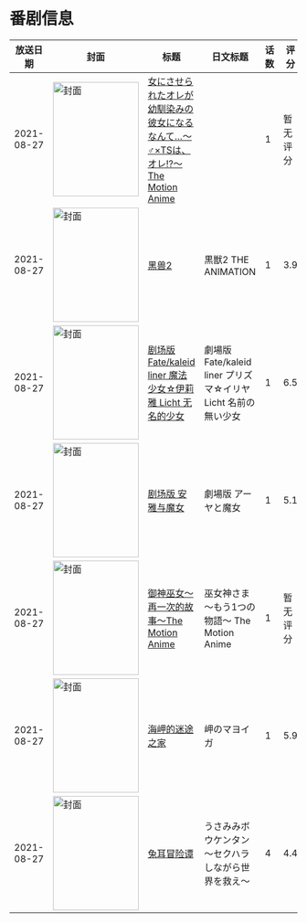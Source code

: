 # 番剧信息

|放送日期|封面|标题|日文标题|话数|评分|评分人数|
|---|---|---|---|---|---|---|
|2021-08-27|<img src="https://bangumi.tv/img/no_icon_subject.png" alt="封面" style="width:150px;height:200px;object-fit:cover;">|[女にさせられたオレが幼馴染みの彼女になるなんて…～♂×TSは、オレ!?～ The Motion Anime](https://bangumi.tv/subject/354289)||1|暂无评分|少于10人评分|
|2021-08-27|<img src="https://bangumi.tv/img/no_icon_subject.png" alt="封面" style="width:150px;height:200px;object-fit:cover;">|[黑兽2](https://bangumi.tv/subject/332043)|黒獣2 THE ANIMATION|1|3.9|311人评分|
|2021-08-27|<img src="https://lain.bgm.tv/pic/cover/c/49/2b/306971_16HpD.jpg" alt="封面" style="width:150px;height:200px;object-fit:cover;">|[剧场版 Fate/kaleid liner 魔法少女☆伊莉雅 Licht 无名的少女](https://bangumi.tv/subject/306971)|劇場版 Fate/kaleid liner プリズマ☆イリヤ Licht 名前の無い少女|1|6.5|1030人评分|
|2021-08-27|<img src="https://lain.bgm.tv/pic/cover/c/8d/78/333705_uhv1e.jpg" alt="封面" style="width:150px;height:200px;object-fit:cover;">|[剧场版 安雅与魔女](https://bangumi.tv/subject/333705)|劇場版 アーヤと魔女|1|5.1|20人评分|
|2021-08-27|<img src="https://bangumi.tv/img/no_icon_subject.png" alt="封面" style="width:150px;height:200px;object-fit:cover;">|[御神巫女～再一次的故事～The Motion Anime](https://bangumi.tv/subject/344529)|巫女神さま ～もう1つの物語～ The Motion Anime|1|暂无评分|少于10人评分|
|2021-08-27|<img src="https://lain.bgm.tv/pic/cover/c/5f/09/318542_OXREn.jpg" alt="封面" style="width:150px;height:200px;object-fit:cover;">|[海岬的迷途之家](https://bangumi.tv/subject/318542)|岬のマヨイガ|1|5.9|197人评分|
|2021-08-27|<img src="https://bangumi.tv/img/no_icon_subject.png" alt="封面" style="width:150px;height:200px;object-fit:cover;">|[兔耳冒险谭](https://bangumi.tv/subject/347988)|うさみみボウケンタン～セクハラしながら世界を救え～|4|4.4|119人评分|
